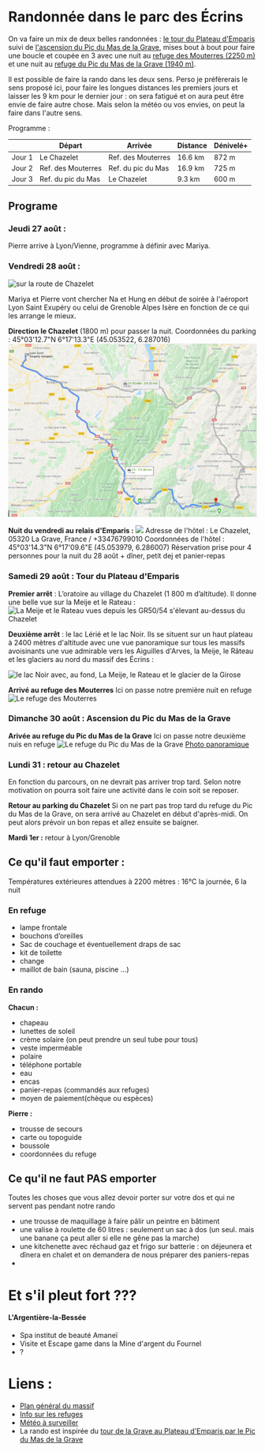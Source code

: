 # Randonnée dans le parc des Écrins

On va faire un mix de deux belles randonnées : [le tour du Plateau d'Emparis](https://www.cheminsdavant.com/image/PDF/15-Le%20Tour%20du%20Plateau%20d%27emparis.pdf) suivi de [l'ascension du Pic du Mas de la Grave](https://www.cheminsdavant.com/image/PDF/10-Le%20Pic%20du%20Mas%20de%20la%20Grave.pdf), mises bout à bout pour faire une boucle et coupée en 3 avec une nuit au [refuge des Mouterres (2250 m)](http://www.ecrins-parcnational.fr/refuges/refuge-mouterres) et une nuit au [refuge du Pic du Mas de la Grave (1940 m)](http://www.ecrins-parcnational.fr/refuges/refuge-pic-mas-grave-polyte).

Il est possible de faire la rando dans les deux sens. Perso je préfèrerais le sens proposé ici, pour faire les longues distances les premiers jours et laisser les 9 km pour le dernier jour : on sera fatigué et on aura peut être envie de faire autre chose. Mais selon la météo ou vos envies, on peut la faire dans l'autre sens.

Programme :

|| Départ | Arrivée | Distance | Dénivelé+ |
:-----------|----------|----------|-----------|----------|
Jour 1 | Le Chazelet | Ref. des Mouterres| 16.6 km | 872 m
Jour 2 | Ref. des Mouterres | Ref. du pic du Mas | 16.9 km | 725 m
Jour 3 | Ref. du pic du Mas | Le Chazelet | 9.3 km | 600 m

## Programe
### Jeudi 27 août :
Pierre arrive à Lyon/Vienne, programme à définir avec Mariya.

### Vendredi 28 août :
![sur la route de Chazelet](http://www.grand-tour-ecrins.fr/media/paperclip/trekking_trek/991057/hameau-du-chazelet.JPG.800x800_q85_watermark-d41d8cd98f00b204e9800998ecf8427e.jpg)

Mariya et Pierre vont chercher Na et Hung en début de soirée à l'aéroport Lyon Saint Exupéry ou celui de Grenoble Alpes Isère en fonction de ce qui les arrange le mieux.

**Direction le Chazelet** (1800 m) pour passer la nuit.
Coordonnées du parking : 45°03'12.7"N 6°17'13.3"E (45.053522, 6.287016)
![De Lyon](/Images/Aller.png)

**Nuit du vendredi au relais d'Emparis :**
![](http://img.over-blog.com/300x224/2/51/18/19/010.JPG)
Adresse de l'hôtel : Le Chazelet, 05320 La Grave, France / +33476799010
Coordonnées de l'hôtel : 45°03'14.3"N 6°17'09.6"E (45.053979, 6.286007)
Réservation prise pour 4 personnes pour la nuit du 28 août + dîner, petit dej et panier-repas



### Samedi 29 août : Tour du Plateau d'Emparis

**Premier arrêt**  : L’oratoire au village du Chazelet (1 800 m d’altitude). Il donne une belle vue sur la Meije et le Rateau :
![La Meije et le Rateau vues depuis les GR50/54 s'élevant au-dessus du Chazelet](http://img.over-blog.com/655x437/3/03/41/94/Oisans/Oisans-7444.JPG)

**Deuxième arrêt** : le lac Lérié et le lac Noir.
Ils se situent sur un haut plateau à 2400 mètres d'altitude avec une vue panoramique sur tous les massifs avoisinants une vue admirable vers les Aiguilles d'Arves, la Meije, le Râteau et les glaciers au nord du massif des Écrins :

![le lac Noir avec, au fond, La Meije, le Rateau et le glacier de la Girose](http://img.over-blog.com/655x437/3/03/41/94/Oisans/Oisans-7499.JPG)

**Arrivé au refuge des Mouterres**
Ici on passe notre première nuit en refuge
![Le refuge des Mouterres](http://img.over-blog.com/655x437/3/03/41/94/Oisans/Oisans-7467.JPG)


### Dimanche 30 août : Ascension du Pic du Mas de la Grave


**Arivée au refuge du Pic du Mas de la Grave**
Ici on passe notre deuxième nuis en refuge
![Le refuge du Pic du Mas de la Grave](https://www.montagnes-magazine.com/media/actu/2019/07-juillet/Pic_masdelagrave.jpg)
[Photo panoramique](https://www.google.com/maps/@45.086668,6.260123,3a,75y,340h,90t/data=!3m8!1e1!3m6!1sAF1QipNlF1apRpo0inqDx9SX5V5XN7AJDgYv_b9pJHDx!2e10!3e11!6shttps:%2F%2Flh5.googleusercontent.com%2Fp%2FAF1QipNlF1apRpo0inqDx9SX5V5XN7AJDgYv_b9pJHDx%3Dw203-h100-k-no-pi-0-ya195.99997-ro-0-fo100!7i8704!8i4352)


### Lundi 31 : retour au Chazelet


En fonction du parcours, on ne devrait pas arriver trop tard. Selon notre motivation on pourra soit faire une activité dans le coin soit se reposer.

**Retour au parking du Chazelet**
Si on ne part pas trop tard du refuge du Pic du Mas de la Grave, on sera arrivé au Chazelet en début d'après-midi. On peut alors prévoir un bon repas et allez ensuite se baigner.

**Mardi 1er :** retour à Lyon/Grenoble

## Ce qu'il faut emporter :

Températures extérieures attendues à 2200 mètres : 16°C la journée, 6 la nuit

### En refuge
- lampe frontale
- bouchons d’oreilles
- Sac de couchage et éventuellement draps de sac
- kit de toilette
- change
- maillot de bain (sauna, piscine ...)

### En rando
**Chacun :**
- chapeau
- lunettes de soleil
- crème solaire (on peut prendre un seul tube pour tous)
- veste imperméable
- polaire
- téléphone portable
- eau
- encas
- panier-repas (commandés aux refuges)
- moyen de paiement(chèque ou espèces)

**Pierre :**
- trousse de secours
- carte ou topoguide
- boussole
- coordonnées du refuge

## Ce qu'il ne faut PAS emporter
Toutes les choses que vous allez devoir porter sur votre dos et qui ne servent pas pendant notre rando
- une trousse de maquillage à faire pâlir un peintre en bâtiment
- une valise à roulette de 60 litres : seulement un sac à dos (un seul. mais une banane ça peut aller si elle ne gêne pas la marche)
- une kitchenette avec réchaud gaz et frigo sur batterie : on déjeunera et dînera en chalet et on demandera de nous préparer des paniers-repas
-

# Et s'il pleut fort ???
#### L'Argentière-la-Bessée
- Spa institut de beauté Amaneï
- Visite et Escape game dans la Mine d'argent du Fournel
- ?

# Liens :
- [Plan général du massif](https://www.cheminsdavant.com/image/PDF/21-La%20Carte.pdf)
- [Info sur les refuges](http://www.ecrins-parcnational.fr/sites/ecrins-parcnational.com/files/article/16418/pnerefugesweb.pdf)
- [Météo à surveiller](https://www.lagrave-lameije.com/fr/acces-rapide/meteo/)
- La rando est inspirée du [tour de la Grave au Plateau d'Emparis par le Pic du Mas de la Grave](http://www.grand-tour-ecrins.fr/a-pied/tour-de-la-grave-au-plateau-demparis-par-le-pic-du-mas-de-la-grave/)
